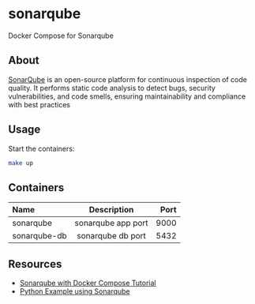# sonarqube

Docker Compose for Sonarqube

## About

[SonarQube](https://www.sonarqube.org/) is an open-source platform for continuous inspection of code quality. It performs static code analysis to detect bugs, security vulnerabilities, and code smells, ensuring maintainability and compliance with best practices

## Usage

Start the containers:

```bash
make up
```

## Containers

| Name              | Description                | Port  |
| :---------------- | :------------------------: | ----: |
| sonarqube         | sonarqube app port         | 9000  |
| sonarqube-db      | sonarqube db port          | 5432  |

## Resources

- [Sonarqube with Docker Compose Tutorial](https://medium.com/@denis.verkhovsky/sonarqube-with-docker-compose-complete-tutorial-2aaa8d0771d4)
- [Python Example using Sonarqube](https://github.com/ruanbekker/sonarqube-python-example)
